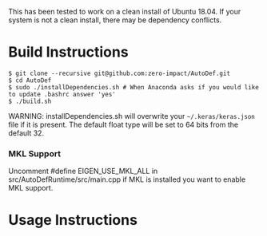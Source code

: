 This has been tested to work on a clean install of Ubuntu 18.04.
If your system is not a clean install, there may be dependency conflicts.

# Build Instructions
```
$ git clone --recursive git@github.com:zero-impact/AutoDef.git
$ cd AutoDef
$ sudo ./installDependencies.sh # When Anaconda asks if you would like to update .bashrc answer 'yes'
$ ./build.sh
```

WARNING: installDependencies.sh will overwrite your `~/.keras/keras.json` file if it is present. The default float type will be set to 64 bits from the default 32.


### MKL Support
Uncomment #define EIGEN_USE_MKL_ALL in src/AutoDefRuntime/src/main.cpp if MKL is installed you want to enable MKL support.


# Usage Instructions